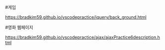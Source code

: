 #게임

https://bradkim59.github.io/vscodepractice/jquery/back_ground.html

#영화 웹페이지

https://bradkim59.github.io/vscodepractice/ajax/ajaxPractice6description.html
